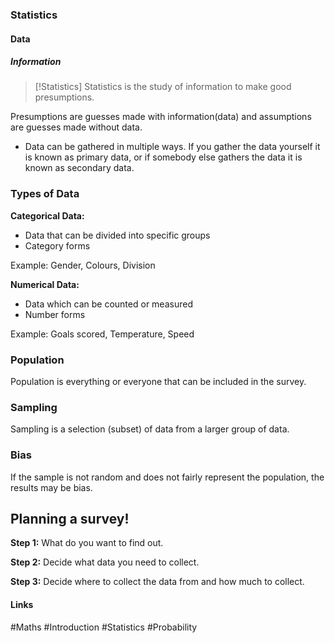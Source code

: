 ### Statistics
#### Data
##### Information


>[!Statistics]
>Statistics is the study of information to make good presumptions.

Presumptions are guesses made with information(data) and assumptions are guesses made without data.

- Data can be gathered in multiple ways. If you gather the data yourself it is known as primary data, or if somebody else gathers the data it is known as secondary data.

### Types of Data

**Categorical Data:**
- Data that can be divided into specific groups
- Category forms

Example: Gender, Colours, Division

**Numerical Data:**
- Data which can be counted or measured
- Number forms

Example: Goals scored, Temperature, Speed


### Population
Population is everything or everyone that can be included in the survey.

### Sampling
Sampling is a selection (subset) of data from a larger group of data.

### Bias
If the sample is not random and does not fairly represent the population, the results may be bias.

## Planning a survey!
**Step 1:**
What do you want to find out.

**Step 2:**
Decide what data you need to collect.

**Step 3:**
Decide where to collect the data from and how much to collect.

#### Links
#Maths #Introduction #Statistics #Probability 